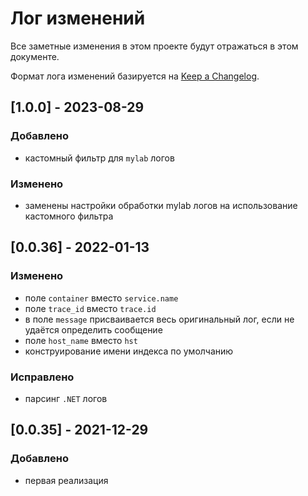 # Лог изменений

Все заметные изменения в этом проекте будут отражаться в этом документе.

Формат лога изменений базируется на [Keep a Changelog](https://keepachangelog.com/en/1.0.0/).

## [1.0.0] - 2023-08-29

### Добавлено

- кастомный фильтр для `mylab` логов

### Изменено

* заменены настройки обработки mylab логов на использование кастомного фильтра

## [0.0.36] - 2022-01-13

### Изменено

* поле `container` вместо `service.name`
* поле `trace_id` вместо `trace.id`
* в поле `message` присваивается весь оригинальный лог, если не удаётся определить сообщение
* поле `host_name` вместо `hst`
* конструирование имени индекса по умолчанию

### Исправлено

* парсинг `.NET` логов

## [0.0.35] - 2021-12-29

### Добавлено

* первая реализация
